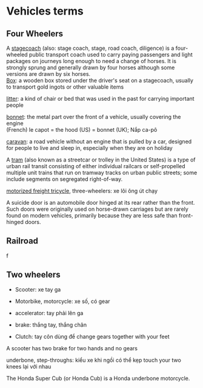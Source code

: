 # Vehicles terms

## Four Wheelers

A [stagecoach](https://en.wikipedia.org/wiki/Stagecoach) (also: stage coach, stage, road coach, diligence) is a four-wheeled public transport coach used to carry paying passengers and light packages on journeys long enough to need a change of horses. It is strongly sprung and generally drawn by four horses although some versions are drawn by six horses.\
[Box](http://www.powermobydick.com/Moby027.html): a wooden box stored under the driver's seat on a stagecoach, usually to transport gold ingots or other valuable items

[litter](https://en.wikipedia.org/wiki/Litter_(vehicle)): a kind of chair or bed that was used in the past for carrying important people

[bonnet](https://www.oxfordlearnersdictionaries.com/definition/english/bonnet?q=bonnet): the metal part over the front of a vehicle, usually covering the engine\
(French) le capot = the hood (US) = bonnet (UK); Nắp ca-pô

[caravan](https://www.oxfordlearnersdictionaries.com/definition/english/caravan?q=caravan): a road vehicle without an engine that is pulled by a car, designed for people to live and sleep in, especially when they are on holiday

A [tram](https://en.wikipedia.org/wiki/Tram) (also known as a streetcar or trolley in the United States) is a type of urban rail transit consisting of either individual railcars or self-propelled multiple unit trains that run on tramway tracks on urban public streets; some include segments on segregated right-of-way.

[motorized freight tricycle](https://en.wikipedia.org/wiki/Motorized_tricycle#China), three-wheelers: xe lôi ông út chạy

A suicide door is an automobile door hinged at its rear rather than the front. Such doors were originally used on horse-drawn carriages but are rarely found on modern vehicles, primarily because they are less safe than front-hinged doors.

## Railroad

f

## Two wheelers

- Scooter: xe tay ga
- Motorbike, motorcycle: xe số, có gear

- accelerator: tay phải lên ga
- brake: thắng tay, thắng chân
- Clutch: tay côn dùng để change gears together with your feet

A scooter has two brake for two hands and no gears

underbone, step-throughs: kiểu xe khi ngồi có thể kẹp touch your two knees lại với nhau

The Honda Super Cub (or Honda Cub) is a Honda underbone motorcycle.

